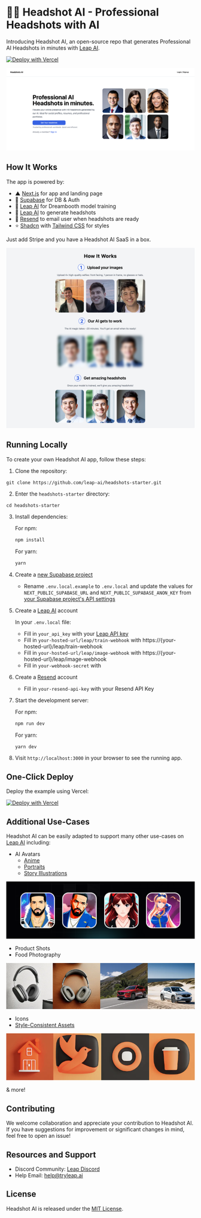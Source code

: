 # 👨‍💼 Headshot AI - Professional Headshots with AI

Introducing Headshot AI, an open-source repo that generates Professional AI Headshots in minutes with [Leap AI](https://tryleap.ai/).

[![Deploy with Vercel](https://vercel.com/button)](https://vercel.com/import/project?template=https://github.com/leap-api/headshots-starter.git)

[![Headshot AI Demo](./app/public/demo.png)](https://tryleap.ai/)

## How It Works

The app is powered by:

- ▲ [Next.js](https://nextjs.org/) for app and landing page
- 🔋 [Supabase](https://supabase.com/) for DB & Auth
- 🚀 [Leap AI](https://tryleap.ai/) for Dreambooth model training
- 🚀 [Leap AI](https://tryleap.ai/) to generate headshots
- 📩 [Resend](https://resend.com/) to email user when headshots are ready
- ⭐️ [Shadcn](https://ui.shadcn.com/) with [Tailwind CSS](https://tailwindcss.com/) for styles

Just add Stripe and you have a Headshot AI SaaS in a box.

[![Headshot AI Explainer](./app/public/explainer.png)](https://tryleap.ai/)

## Running Locally

To create your own Headshot AI app, follow these steps:

1. Clone the repository:

```
git clone https://github.com/leap-ai/headshots-starter.git
```

2. Enter the `headshots-starter` directory:

```
cd headshots-starter
```

3. Install dependencies:

   For npm:

   ```bash
   npm install
   ```

   For yarn:

   ```bash
   yarn
   ```

4. Create a [new Supabase project](https://database.new)

   - Rename `.env.local.example` to `.env.local` and update the values for `NEXT_PUBLIC_SUPABASE_URL` and `NEXT_PUBLIC_SUPABASE_ANON_KEY` from [your Supabase project's API settings](https://app.supabase.com/project/_/settings/api)

5. Create a [Leap AI](https://tryleap.ai/) account

   In your `.env.local` file:

   - Fill in `your_api_key` with your [Leap API key](https://docs.tryleap.ai/authentication)
   - Fill in `your-hosted-url/leap/train-webhook` with https://{your-hosted-url}/leap/train-webhook
   - Fill in `your-hosted-url/leap/image-webhook` with https://{your-hosted-url}/leap/image-webhook
   - Fill in `your-webhook-secret` with

6. Create a [Resend](https://resend.com/) account

   - Fill in `your-resend-api-key` with your Resend API Key

7. Start the development server:

   For npm:

   ```bash
   npm run dev
   ```

   For yarn:

   ```bash
   yarn dev
   ```

8. Visit `http://localhost:3000` in your browser to see the running app.

## One-Click Deploy

Deploy the example using Vercel:

[![Deploy with Vercel](https://vercel.com/button)](https://vercel.com/import/project?template=https://github.com/leap-api/headshots-starter.git)

## Additional Use-Cases

Headshot AI can be easily adapted to support many other use-cases on [Leap AI](https://tryleap.ai/) including:

- AI Avatars
  - [Anime](https://blog.tryleap.ai/transforming-images-into-anime-with-leap-ai/)
  - [Portraits](https://blog.tryleap.ai/ai-time-machine-images-a-glimpse-into-the-future-with-leap-ai/)
  - [Story Illustrations](https://blog.tryleap.ai/novel-ai-image-generator-using-leap-ai-a-comprehensive-guide/)

[![Anime AI Demo](./app/public/anime.png)](https://tryleap.ai/)

- Product Shots
- Food Photography

[![Product AI Demo](./app/public/products.png)](https://tryleap.ai/)

- Icons
- [Style-Consistent Assets](https://blog.tryleap.ai/how-to-generate-style-consistent-assets-finetuning-on-leap/)

[![Icons AI Demo](./app/public/icons.png)](https://tryleap.ai/)

& more!

## Contributing

We welcome collaboration and appreciate your contribution to Headshot AI. If you have suggestions for improvement or significant changes in mind, feel free to open an issue!

## Resources and Support

- Discord Community: [Leap Discord](https://discord.gg/NCAKTUayPK)
- Help Email: help@tryleap.ai

## License

Headshot AI is released under the [MIT License](https://choosealicense.com/licenses/mit/).
